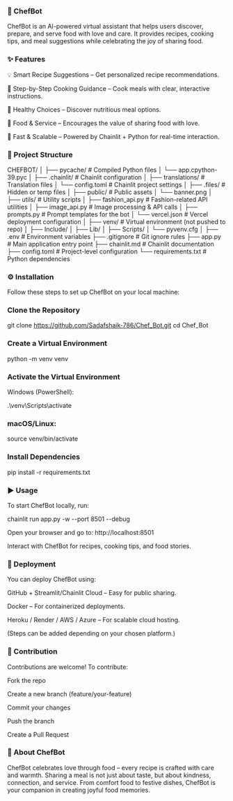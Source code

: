 ### 🍳 ChefBot

ChefBot is an AI-powered virtual assistant that helps users discover, prepare, and serve food with love and care. It provides recipes, cooking tips, and meal suggestions while celebrating the joy of sharing food.

### ✨ Features

💡 Smart Recipe Suggestions – Get personalized recipe recommendations.

🥘 Step-by-Step Cooking Guidance – Cook meals with clear, interactive instructions.

🌿 Healthy Choices – Discover nutritious meal options.

🤝 Food & Service – Encourages the value of sharing food with love.

🚀 Fast & Scalable – Powered by Chainlit + Python for real-time interaction.

### 📂 Project Structure

CHEFBOT/
│
├── pycache/ # Compiled Python files
│ └── app.cpython-39.pyc
│
├── .chainlit/ # Chainlit configuration
│ ├── translations/ # Translation files
│ └── config.toml # Chainlit project settings
│
├── .files/ # Hidden or temp files
│
├── public/ # Public assets
│ └── banner.png
│
├── utils/ # Utility scripts
│ ├── fashion_api.py # Fashion-related API utilities
│ ├── image_api.py # Image processing & API calls
│ ├── prompts.py # Prompt templates for the bot
│ └── vercel.json # Vercel deployment configuration
│
├── venv/ # Virtual environment (not pushed to repo)
│ ├── Include/
│ ├── Lib/
│ ├── Scripts/
│ └── pyvenv.cfg
│
├── .env # Environment variables
├── .gitignore # Git ignore rules
├── app.py # Main application entry point
├── chainlit.md # Chainlit documentation
├── config.toml # Project-level configuration
└── requirements.txt # Python dependencies                  

### ⚙️ Installation

Follow these steps to set up ChefBot on your local machine:

### Clone the Repository

git clone https://github.com/Sadafshaik-786/Chef_Bot.git
cd Chef_Bot


### Create a Virtual Environment

python -m venv venv


### Activate the Virtual Environment

 Windows (PowerShell):

.\venv\Scripts\activate


### macOS/Linux:

source venv/bin/activate


### Install Dependencies

pip install -r requirements.txt

### ▶️ Usage

To start ChefBot locally, run:

chainlit run app.py -w --port 8501 --debug


Open your browser and go to: http://localhost:8501

Interact with ChefBot for recipes, cooking tips, and food stories.

### 🚀 Deployment

You can deploy ChefBot using:

GitHub + Streamlit/Chainlit Cloud – Easy for public sharing.

Docker – For containerized deployments.

Heroku / Render / AWS / Azure – For scalable cloud hosting.

(Steps can be added depending on your chosen platform.)

### 🤝 Contribution

Contributions are welcome! To contribute:

Fork the repo

Create a new branch (feature/your-feature)

Commit your changes

Push the branch

Create a Pull Request



### 💖 About ChefBot

ChefBot celebrates love through food – every recipe is crafted with care and warmth. Sharing a meal is not just about taste, but about kindness, connection, and service. From comfort food to festive dishes, ChefBot is your companion in creating joyful food memories.
